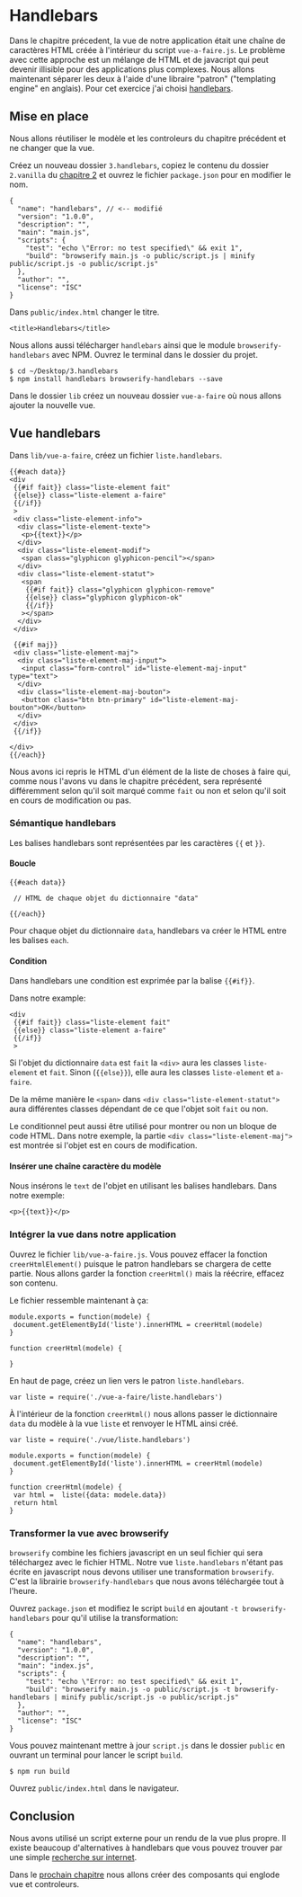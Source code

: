 # Handlebars

Dans le chapitre précedent, la vue de notre application était une chaîne de caractères HTML créée à l'intérieur du script ```vue-a-faire.js```. Le problème avec cette approche est un mélange de HTML et de javacript qui peut devenir illisible pour des applications plus complexes. Nous allons maintenant séparer les deux à l'aide d'une libraire "patron" ("templating engine" en anglais). Pour cet exercice j'ai choisi [handlebars](http://handlebarsjs.com/).

## Mise en place

Nous allons réutiliser le modèle et les controleurs du chapitre précédent et ne changer que la vue. 

Créez un nouveau dossier ```3.handlebars```, copiez le contenu du dossier ```2.vanilla``` du [chapitre 2](link_to_do) et ouvrez le fichier ```package.json``` pour en modifier le nom.

```
{
  "name": "handlebars", // <-- modifié
  "version": "1.0.0",
  "description": "",
  "main": "main.js",
  "scripts": {
    "test": "echo \"Error: no test specified\" && exit 1",
    "build": "browserify main.js -o public/script.js | minify public/script.js -o public/script.js"
  },
  "author": "",
  "license": "ISC"
}
```

Dans ```public/index.html``` changer le titre.

```
<title>Handlebars</title>
```

Nous allons aussi télécharger ```handlebars``` ainsi que le module ```browserify-handlebars``` avec NPM. Ouvrez le terminal dans le dossier du projet.

```
$ cd ~/Desktop/3.handlebars
$ npm install handlebars browserify-handlebars --save
```

Dans le dossier ```lib``` créez un nouveau dossier ```vue-a-faire``` où nous allons ajouter la nouvelle vue.

## Vue handlebars

Dans ```lib/vue-a-faire```, créez un fichier ```liste.handlebars```.

```
{{#each data}}
<div
 {{#if fait}} class="liste-element fait"
 {{else}} class="liste-element a-faire"
 {{/if}}
 >
 <div class="liste-element-info">
  <div class="liste-element-texte">
   <p>{{text}}</p>
  </div>
  <div class="liste-element-modif">
   <span class="glyphicon glyphicon-pencil"></span>
  </div>
  <div class="liste-element-statut">
   <span
    {{#if fait}} class="glyphicon glyphicon-remove"
    {{else}} class="glyphicon glyphicon-ok"
    {{/if}}
   ></span>
  </div>
 </div>

 {{#if maj}}
 <div class="liste-element-maj">
  <div class="liste-element-maj-input">
   <input class="form-control" id="liste-element-maj-input" type="text">
  </div>
  <div class="liste-element-maj-bouton">
   <button class="btn btn-primary" id="liste-element-maj-bouton">OK</button>
  </div>
 </div>
 {{/if}}

</div>
{{/each}}
```

Nous avons ici repris le HTML d'un élément de la liste de choses à faire qui, comme nous l'avons vu dans le chapitre précédent, sera représenté différemment selon qu'il soit marqué comme ```fait``` ou non et selon qu'il soit en cours de modification ou pas.

### Sémantique handlebars

Les balises handlebars sont représentées par les caractères ```{{``` et ```}}```.

#### Boucle

```
{{#each data}}

 // HTML de chaque objet du dictionnaire "data"

{{/each}}
```

Pour chaque objet du dictionnaire ```data```, handlebars va créer le HTML entre les balises ```each```.

#### Condition

Dans handlebars une condition est exprimée par la balise ```{{#if}}```.

Dans notre example:

```
<div
 {{#if fait}} class="liste-element fait"
 {{else}} class="liste-element a-faire"
 {{/if}}
 >
```

Si l'objet du dictionnaire ```data``` est ```fait``` la ```<div>``` aura les classes ```liste-element``` et ```fait```. Sinon (```{{else}}```), elle aura les classes ```liste-element``` et ```a-faire```.

De la même manière le ```<span>``` dans ```<div class="liste-element-statut">``` aura différentes classes dépendant de ce que l'objet soit ```fait``` ou non.

Le conditionnel peut aussi être utilisé pour montrer ou non un bloque de code HTML. Dans notre exemple, la partie ```<div class="liste-element-maj">``` est montrée si l'objet est en cours de modification.

#### Insérer une chaîne caractère du modèle

Nous insérons le ```text``` de l'objet en utilisant les balises handlebars. Dans notre exemple:

```
<p>{{text}}</p>
```

### Intégrer la vue dans notre application

Ouvrez le fichier ```lib/vue-a-faire.js```. Vous pouvez effacer la fonction ```creerHtmlElement()``` puisque le patron handlebars se chargera de cette partie. Nous allons garder la fonction ```creerHtml()``` mais la réécrire, effacez son contenu.

Le fichier ressemble maintenant à ça:

```
module.exports = function(modele) {
 document.getElementById('liste').innerHTML = creerHtml(modele)
}

function creerHtml(modele) {

}
```

En haut de page, créez un lien vers le patron ```liste.handlebars```.

```
var liste = require('./vue-a-faire/liste.handlebars')
```

À l'intérieur de la fonction ```creerHtml()``` nous allons passer le dictionnaire ```data``` du modèle à la vue ```liste``` et renvoyer le HTML ainsi créé.

```
var liste = require('./vue/liste.handlebars')

module.exports = function(modele) {
 document.getElementById('liste').innerHTML = creerHtml(modele)
}

function creerHtml(modele) {
 var html =  liste({data: modele.data})
 return html
}
```

### Transformer la vue avec browserify

```browserify``` combine les fichiers javascript en un seul fichier qui sera téléchargez avec le fichier HTML. Notre vue ```liste.handlebars``` n'étant pas écrite en javascript nous devons utiliser une transformation ```browserify```. C'est la librairie ```browserify-handlebars``` que nous avons téléchargée tout à l'heure.

Ouvrez ```package.json``` et modifiez le script ```build``` en ajoutant ```-t browserify-handlebars``` pour qu'il utilise la transformation:

```
{
  "name": "handlebars",
  "version": "1.0.0",
  "description": "",
  "main": "index.js",
  "scripts": {
    "test": "echo \"Error: no test specified\" && exit 1",
    "build": "browserify main.js -o public/script.js -t browserify-handlebars | minify public/script.js -o public/script.js"
  },
  "author": "",
  "license": "ISC"
}
```

Vous pouvez maintenant mettre à jour ```script.js``` dans le dossier ```public``` en ouvrant un terminal pour lancer le script ```build```.

```
$ npm run build
```

Ouvrez ```public/index.html``` dans le navigateur.

## Conclusion

Nous avons utilisé un script externe pour un rendu de la vue plus propre. Il existe beaucoup d'alternatives à handlebars que vous pouvez trouver par une simple [recherche sur internet](https://www.google.fr/#q=template+engine+javascript+frontend).

Dans le [prochain chapitre](link_to_do) nous allons créer des composants qui englode vue et controleurs.



